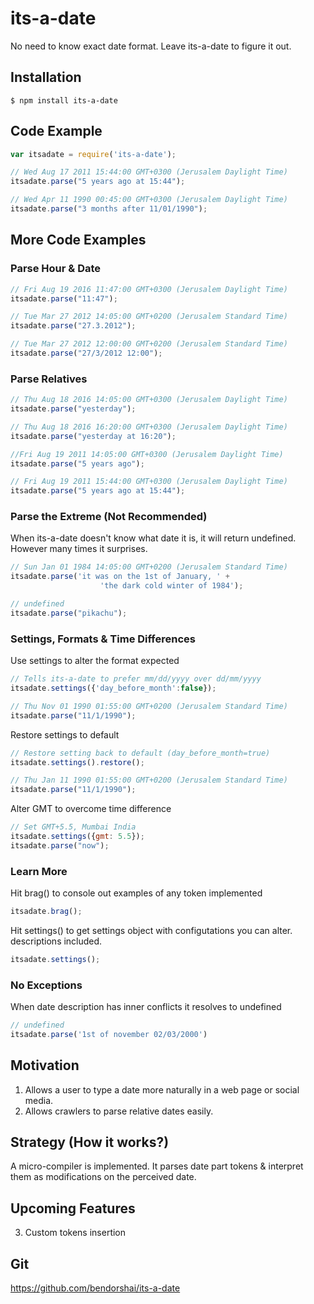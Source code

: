 # its-a-date

No need to know exact date format. Leave its-a-date to figure it out.

## Installation

```
$ npm install its-a-date
```
## Code Example

```js
var itsadate = require('its-a-date');

// Wed Aug 17 2011 15:44:00 GMT+0300 (Jerusalem Daylight Time)
itsadate.parse("5 years ago at 15:44");

// Wed Apr 11 1990 00:45:00 GMT+0300 (Jerusalem Daylight Time)
itsadate.parse("3 months after 11/01/1990");
```
## More Code Examples

### Parse Hour & Date

```js
// Fri Aug 19 2016 11:47:00 GMT+0300 (Jerusalem Daylight Time) 
itsadate.parse("11:47");

// Tue Mar 27 2012 14:05:00 GMT+0200 (Jerusalem Standard Time)
itsadate.parse("27.3.2012");

// Tue Mar 27 2012 12:00:00 GMT+0200 (Jerusalem Standard Time)
itsadate.parse("27/3/2012 12:00");
```

### Parse Relatives 

```js
// Thu Aug 18 2016 14:05:00 GMT+0300 (Jerusalem Daylight Time)
itsadate.parse("yesterday");

// Thu Aug 18 2016 16:20:00 GMT+0300 (Jerusalem Daylight Time)
itsadate.parse("yesterday at 16:20");

//Fri Aug 19 2011 14:05:00 GMT+0300 (Jerusalem Daylight Time)
itsadate.parse("5 years ago");

// Fri Aug 19 2011 15:44:00 GMT+0300 (Jerusalem Daylight Time)
itsadate.parse("5 years ago at 15:44");
```
### Parse the Extreme (Not Recommended) 

When its-a-date doesn't know what date it is, it will return undefined. 
However many times it surprises.

```js
// Sun Jan 01 1984 14:05:00 GMT+0200 (Jerusalem Standard Time)
itsadate.parse('it was on the 1st of January, ' +
                    'the dark cold winter of 1984');

// undefined
itsadate.parse("pikachu");
```
### Settings, Formats & Time Differences

Use settings to alter the format expected

```js
// Tells its-a-date to prefer mm/dd/yyyy over dd/mm/yyyy
itsadate.settings({'day_before_month':false});

// Thu Nov 01 1990 01:55:00 GMT+0200 (Jerusalem Standard Time)
itsadate.parse("11/1/1990");
```

Restore settings to default

```js
// Restore setting back to default (day_before_month=true)
itsadate.settings().restore();

// Thu Jan 11 1990 01:55:00 GMT+0200 (Jerusalem Standard Time)
itsadate.parse("11/1/1990");
```

Alter GMT to overcome time difference
```js
// Set GMT+5.5, Mumbai India
itsadate.settings({gmt: 5.5});
itsadate.parse("now");
```

### Learn More

Hit brag() to console out examples of any token implemented

```js
itsadate.brag();
```

Hit settings() to get settings object with configutations you can alter. descriptions included.

```js
itsadate.settings();
```

### No Exceptions

When date description has inner conflicts it resolves to undefined

```js
// undefined
itsadate.parse('1st of november 02/03/2000')
```

## Motivation

1. Allows a user to type a date more naturally in a web page or social media.
2. Allows crawlers to parse relative dates easily.

## Strategy (How it works?)

A micro-compiler is implemented. It parses date part tokens &
interpret them as modifications on the perceived date.

## Upcoming Features
3. Custom tokens insertion

## Git

https://github.com/bendorshai/its-a-date